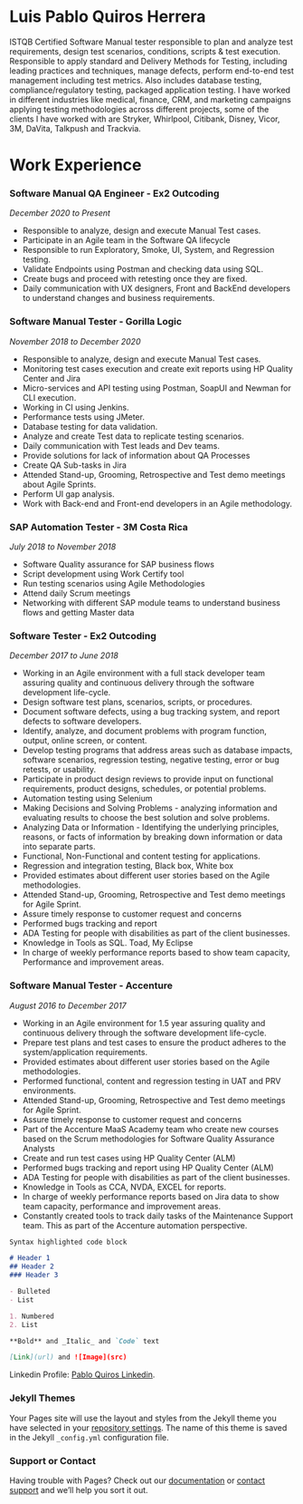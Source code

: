 # Luis Pablo Quiros Herrera

ISTQB Certified Software Manual tester responsible to plan and analyze test requirements, design test scenarios, conditions, scripts & test execution. Responsible to apply standard and Delivery Methods for Testing, including leading practices and techniques, manage defects, perform end-to-end test management including test metrics. Also includes database testing, compliance/regulatory testing, packaged application testing. I have worked in different industries like medical, finance, CRM, and marketing campaigns applying testing methodologies across different projects, some of the clients I have worked with are Stryker, Whirlpool, Citibank, Disney, Vicor, 3M, DaVita, Talkpush and Trackvia.

# Work Experience

### Software Manual QA Engineer - Ex2 Outcoding
_December 2020 to Present_

- Responsible to analyze, design and execute Manual Test cases.
- Participate in an Agile team in the Software QA lifecycle
- Responsible to run Exploratory, Smoke, UI, System, and Regression testing.
- Validate Endpoints using Postman and checking data using SQL.
- Create bugs and proceed with retesting once they are fixed.
- Daily communication with UX designers, Front and BackEnd developers to understand changes and business requirements.

### Software Manual Tester - Gorilla Logic
_November 2018 to December 2020_

- Responsible to analyze, design and execute Manual Test cases.
- Monitoring test cases execution and create exit reports using HP Quality Center and Jira
- Micro-services and API testing using Postman, SoapUI and Newman for CLI execution.
- Working in CI using Jenkins.
- Performance tests using JMeter.
- Database testing for data validation.
- Analyze and create Test data to replicate testing scenarios.
- Daily communication with Test leads and Dev teams.
- Provide solutions for lack of information about QA Processes
- Create QA Sub-tasks in Jira
- Attended Stand-up, Grooming, Retrospective and Test demo meetings about Agile Sprints.
- Perform UI gap analysis.
- Work with Back-end and Front-end developers in an Agile methodology.

### SAP Automation Tester - 3M Costa Rica
_July 2018 to November 2018_

- Software Quality assurance for SAP business flows
- Script development using Work Certify tool
- Run testing scenarios using Agile Methodologies
- Attend daily Scrum meetings
- Networking with different SAP module teams to understand business flows and getting Master data

### Software Tester - Ex2 Outcoding
_December 2017 to June 2018_

- Working in an Agile environment with a full stack developer team assuring quality and continuous delivery through the software development life-cycle.
- Design software test plans, scenarios, scripts, or procedures.
- Document software defects, using a bug tracking system, and report defects to software developers.
- Identify, analyze, and document problems with program function, output, online screen, or content.
- Develop testing programs that address areas such as database impacts, software scenarios, regression testing, negative testing, error or bug retests, or usability.
- Participate in product design reviews to provide input on functional requirements, product designs, schedules, or potential problems.
- Automation testing using Selenium
- Making Decisions and Solving Problems - analyzing information and evaluating results to choose the best solution and solve problems.
- Analyzing Data or Information - Identifying the underlying principles, reasons, or facts of information by breaking down information or data into separate parts.
- Functional, Non-Functional and content testing for applications.
- Regression and integration testing, Black box, White box
- Provided estimates about different user stories based on the Agile methodologies.
- Attended Stand-up, Grooming, Retrospective and Test demo meetings for Agile Sprint.
- Assure timely response to customer request and concerns
- Performed bugs tracking and report
- ADA Testing for people with disabilities as part of the client businesses.
- Knowledge in Tools as SQL. Toad, My Eclipse
- In charge of weekly performance reports based to show team capacity, Performance and improvement areas.

### Software Manual Tester - Accenture
_August 2016 to December 2017_

- Working in an Agile environment for 1.5 year assuring quality and continuous delivery through the software development life-cycle.
- Prepare test plans and test cases to ensure the product adheres to the system/application requirements.
- Provided estimates about different user stories based on the Agile methodologies.
- Performed functional, content and regression testing in UAT and PRV environments.
- Attended Stand-up, Grooming, Retrospective and Test demo meetings for Agile Sprint.
- Assure timely response to customer request and concerns
- Part of the Accenture MaaS Academy team who create new courses based on the Scrum methodologies for Software Quality Assurance Analysts
- Create and run test cases using HP Quality Center (ALM)
- Performed bugs tracking and report using HP Quality Center (ALM)
- ADA Testing for people with disabilities as part of the client businesses.
- Knowledge in Tools as CCA, NVDA, EXCEL for reports.
- In charge of weekly performance reports based on Jira data to show team capacity, performance and improvement areas.
- Constantly created tools to track daily tasks of the Maintenance Support team. This as part of the Accenture automation perspective.

```markdown
Syntax highlighted code block

# Header 1
## Header 2
### Header 3

- Bulleted
- List

1. Numbered
2. List

**Bold** and _Italic_ and `Code` text

[Link](url) and ![Image](src)
```

Linkedin Profile: [Pablo Quiros Linkedin](https://www.linkedin.com/in/pablo-q-539569176/).

### Jekyll Themes

Your Pages site will use the layout and styles from the Jekyll theme you have selected in your [repository settings](https://github.com/pablo2221/cv/settings). The name of this theme is saved in the Jekyll `_config.yml` configuration file.

### Support or Contact

Having trouble with Pages? Check out our [documentation](https://docs.github.com/categories/github-pages-basics/) or [contact support](https://support.github.com/contact) and we’ll help you sort it out.
